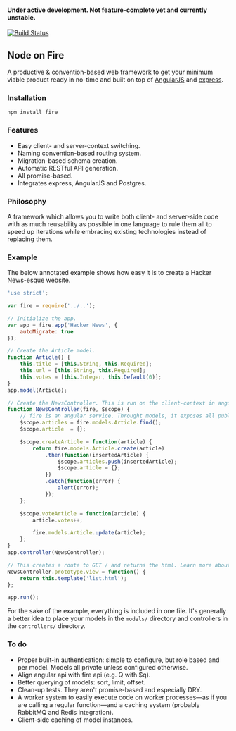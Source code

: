 #### Under active development. Not feature-complete yet and currently unstable.

[![Build Status](https://travis-ci.org/martijndeh/fire.svg?branch=master)](https://travis-ci.org/martijndeh/fire)
## Node on Fire
A productive & convention-based web framework to get your minimum viable product ready in no-time and built on top of [AngularJS](https://angularjs.org/) and [express](http://expressjs.com/).

### Installation
```
npm install fire
```

### Features
- Easy client- and server-context switching.
- Naming convention-based routing system.
- Migration-based schema creation.
- Automatic RESTful API generation.
- All promise-based.
- Integrates express, AngularJS and Postgres.

### Philosophy

A framework which allows you to write both client- and server-side code with as much reusability as possible in one language to rule them all to speed up iterations while embracing existing technologies instead of replacing them.

### Example

The below annotated example shows how easy it is to create a Hacker News-esque website.

```js
'use strict';

var fire = require('../..');

// Initialize the app.
var app = fire.app('Hacker News', {
	autoMigrate: true
});

// Create the Article model.
function Article() {
	this.title = [this.String, this.Required];
	this.url = [this.String, this.Required];
	this.votes = [this.Integer, this.Default(0)];
}
app.model(Article);

// Create the NewsController. This is run on the client-context in angular.
function NewsController(fire, $scope) {
	// fire is an angular service. Throught models, it exposes all public models from the server-context to the client-context. Under the hood, a RESTful API is generate on the server-context, which the client-context queries to create, read, update and delete models.
	$scope.articles = fire.models.Article.find();
	$scope.article	= {};

	$scope.createArticle = function(article) {
		return fire.models.Article.create(article)
			.then(function(insertedArticle) {
				$scope.articles.push(insertedArticle);
				$scope.article = {};
			})
			.catch(function(error) {
				alert(error);
			});
	};

	$scope.voteArticle = function(article) {
		article.votes++;

		fire.models.Article.update(article);
	};
}
app.controller(NewsController);

// This creates a route to GET / and returns the html. Learn more about [creating routes](https://github.com/martijndeh/fire/wiki/Routes).
NewsController.prototype.view = function() {
	return this.template('list.html');
};

app.run();
```

For the sake of the example, everything is included in one file. It's generally a better idea to place your models in the `models/` directory and controllers in the `controllers/` directory.

### To do
- Proper built-in authentication: simple to configure, but role based and per model. Models all private unless configured otherwise.
- Align angular api with fire api (e.g. Q with $q).
- Better querying of models: sort, limit, offset.
- Clean-up tests. They aren't promise-based and especially DRY.
- A worker system to easily execute code on worker processes—as if you are calling a regular function—and a caching system (probably RabbitMQ and Redis integration).
- Client-side caching of model instances.